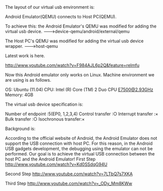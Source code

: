 The layout of our virtual usb environment is:

Android Emulator(QEMU) connects to Host PC(QEMU).

To achieve this:
the Android Emulator's QEMU was modified for adding the virtual usb device.
--->device-qemu/android/external/qemu

The Host PC's QEMU was modified for adding the virtual usb device wrapper.
--->host-qemu

Latest work is here.

http://www.youtube.com/watch?v=F984AJL6p2Q&feature=relmfu

Now this Android emulator only works on Linux.
Machine environment we are using is as follows.

OS: Ubuntu (11.04)
CPU: Intel (R) Core (TM) 2 Duo CPU E7500@2.93GHz
Memory: 4GB

The virtual usb device specification is:

Number of endpoint  :5(EP0, 1,2,3,4)
Control transfer    :○
Interrupt transfer  :×
Bulk transfer       :○
Isochronous transfer:×

Background is:

According to the official website of Android, the Android Emulator does not support the USB connection with host PC.
For this reason, in the Android USB gadgets development, the debugging using the emulator can not be performed.
Our goal is to achieve the virtual USB connection between the host PC and the  Android Emulator!
First Step
   http://www.youtube.com/watch?v=Kd0SSdqG94U

Second Step
  http://www.youtube.com/watch?v=7LTbQ7s7XKA

Third Step
   http://www.youtube.com/watch?v=_ODy_Mm8KWw